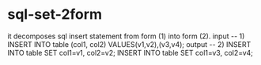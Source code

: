 sql-set-2form
=============

it decomposes sql insert statement from form (1) into form (2).
input --  1) INSERT INTO table (col1, col2) VALUES(v1,v2),(v3,v4); 
output -- 2) INSERT INTO table SET col1=v1, col2=v2;
             INSERT INTO table SET col1=v3, col2=v4;
